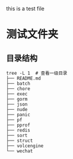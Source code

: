 
this is a test file

# 测试文件夹

## 目录结构
```shell
tree -L 1  # 查看一级目录
├── README.md
├── batch
├── chore
├── exec
├── gorm
├── json
├── nude
├── panic
├── pf
├── pprof
├── redis
├── sort
├── struct
├── volcengine
└── wechat

```